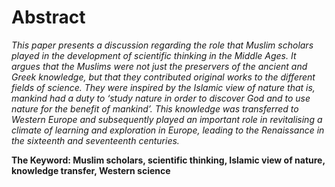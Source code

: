 Abstract
========

*This paper presents a discussion regarding the role that Muslim
scholars played in the development of scientific thinking in the Middle
Ages. It argues that the Muslims were not just the preservers of the
ancient and Greek knowledge, but that they contributed original works to
the different fields of science. They were inspired by the Islamic view
of nature that is, mankind had a duty to ‘study nature in order to
discover God and to use nature for the benefit of mankind’. This
knowledge was transferred to Western Europe and subsequently played an
important role in revitalising a climate of learning and exploration in
Europe, leading to the Renaissance in the sixteenth and seventeenth
centuries.*

**The Keyword: Muslim scholars, scientific thinking, Islamic view of
nature, knowledge transfer, Western science**


